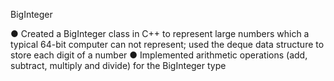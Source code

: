 BigInteger

● Created a BigInteger class in C++ to represent large numbers which a typical 64-bit computer can not represent;
used the deque data structure to store each digit of a number
● Implemented arithmetic operations (add, subtract, multiply and divide) for the BigInteger type
